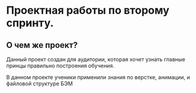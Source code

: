 # Проектная работы по второму спринту.

## О чем же проект?

Данный проект создан для аудитории, которая хочет узнать главные принцы правильно построения обучения.

В данном проекте ученики применили знания по верстке, анимации, и файловой структуре БЭМ
